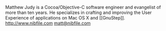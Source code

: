 

Matthew Judy is a Cocoa/Objective-C software engineer and evangelist of more than ten years.  He specializes in crafting and improving the User Experience of applications on Mac OS X and [[GnuStep]].  http://www.nibfile.com  matt@nibfile.com